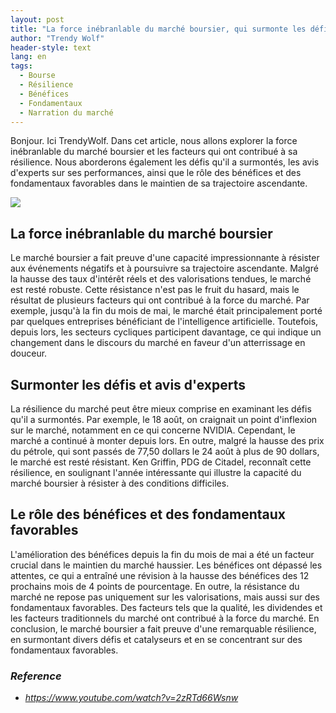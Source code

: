 ```yaml
---
layout: post
title: "La force inébranlable du marché boursier, qui surmonte les défis et maintient une trajectoire ascendante"
author: "Trendy Wolf"
header-style: text
lang: en
tags:
  - Bourse
  - Résilience
  - Bénéfices
  - Fondamentaux
  - Narration du marché
---
```


Bonjour. Ici TrendyWolf. Dans cet article, nous allons explorer la force inébranlable du marché boursier et les facteurs qui ont contribué à sa résilience. Nous aborderons également les défis qu'il a surmontés, les avis d'experts sur ses performances, ainsi que le rôle des bénéfices et des fondamentaux favorables dans le maintien de sa trajectoire ascendante.

<img
    src="https://i.ytimg.com/vi/2zRTd66Wsnw/hqdefault.jpg"
/>


## La force inébranlable du marché boursier
Le marché boursier a fait preuve d'une capacité impressionnante à résister aux événements négatifs et à poursuivre sa trajectoire ascendante. Malgré la hausse des taux d'intérêt réels et des valorisations tendues, le marché est resté robuste. Cette résistance n'est pas le fruit du hasard, mais le résultat de plusieurs facteurs qui ont contribué à la force du marché. Par exemple, jusqu'à la fin du mois de mai, le marché était principalement porté par quelques entreprises bénéficiant de l'intelligence artificielle. Toutefois, depuis lors, les secteurs cycliques participent davantage, ce qui indique un changement dans le discours du marché en faveur d'un atterrissage en douceur.

## Surmonter les défis et avis d'experts
La résilience du marché peut être mieux comprise en examinant les défis qu'il a surmontés. Par exemple, le 18 août, on craignait un point d'inflexion sur le marché, notamment en ce qui concerne NVIDIA. Cependant, le marché a continué à monter depuis lors. En outre, malgré la hausse des prix du pétrole, qui sont passés de 77,50 dollars le 24 août à plus de 90 dollars, le marché est resté résistant. Ken Griffin, PDG de Citadel, reconnaît cette résilience, en soulignant l'année intéressante qui illustre la capacité du marché boursier à résister à des conditions difficiles.

## Le rôle des bénéfices et des fondamentaux favorables
L'amélioration des bénéfices depuis la fin du mois de mai a été un facteur crucial dans le maintien du marché haussier. Les bénéfices ont dépassé les attentes, ce qui a entraîné une révision à la hausse des bénéfices des 12 prochains mois de 4 points de pourcentage. En outre, la résistance du marché ne repose pas uniquement sur les valorisations, mais aussi sur des fondamentaux favorables. Des facteurs tels que la qualité, les dividendes et les facteurs traditionnels du marché ont contribué à la force du marché. En conclusion, le marché boursier a fait preuve d'une remarquable résilience, en surmontant divers défis et catalyseurs et en se concentrant sur des fondamentaux favorables.


### _Reference_
- _https://www.youtube.com/watch?v=2zRTd66Wsnw_

